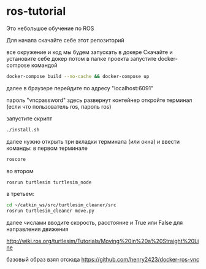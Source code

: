 # ros-tutorial

Это небольшое обучение по ROS

Для начала скачайте себе этот репозиторий

все окружение и код мы будем запускать в докере
Скачайте и установите себе докер
потом в папке проекта запустите docker-compose командой

```bash
docker-compose build --no-cache && docker-compose up
```


далее в браузере перейдите по адресу 
"localhost:6091"

пароль "vncpassword"
здесь развернут контейнер
откройте терминал
(если что пользователь ros, пароль ros)

запустите скрипт 
```bash
./install.sh
```

далее нужно открыть три вкладки терминала (или окна) и ввести команды:
в первом терминале
```bash
roscore
```
во втором
```bash
rosrun turtlesim turtlesim_node
```
в третьем:
```bash
cd ~/catkin_ws/src/turtlesim_cleaner/src
rosrun turtlesim_cleaner move.py
```

далее числами вводите скорость, расстояние и True или False для направления движения

http://wiki.ros.org/turtlesim/Tutorials/Moving%20in%20a%20Straight%20Line

базовый образ взял отсюда
https://github.com/henry2423/docker-ros-vnc
